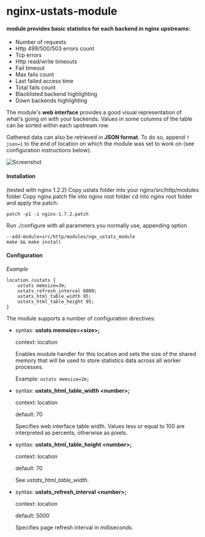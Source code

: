 nginx-ustats-module
============

#### module provides basic statistics for each backend in nginx upstreams:

* Number of requests
* Http 499/500/503 errors count
* Tcp errors
* Http read/write timeouts
* Fail timeout
* Max fails count
* Last failed access time
* Total fails count
* Blacklisted backend highlighting
* Down backends highlighting

The module's **web interface** provides a good visual representation of what's going on with your backends. Values in some columns of the table can be sorted within each upstream row.

Gathered data can also be retrieved in **JSON format**. To do so, append `?json=1` to the end of location on which the module was set to work on (see configuration instructions below).

![Screenshot](https://cloud.githubusercontent.com/assets/3759759/19833620/29290e0e-9e51-11e6-8400-7c26c1543237.png)


#### Installation

(tested with nginx 1.2.2)
Copy ustats folder into your nginx/src/http/modules folder
Copy nginx.patch file into nginx root folder
cd into nginx root folder and apply the patch:

    patch -p1 -i nginx-1.7.2.patch
    
Run ./configure with all parameters you normally use, appending option
    
    --add-module=src/http/modules/ngx_ustats_module
    make && make install


#### Configuration

*Example*

    location /ustats {
        ustats memsize=3m;
        ustats_refresh_interval 6000;
        ustats_html_table_width 95;
        ustats_html_table_height 95;
    }

The module supports a number of configuration directives:

* syntax: **ustats memsize=\<size\>;**

  context: location

  Enables module handler for this location and sets the size of the shared memory that will be used to store statistics data across all worker processes.

  Example: `ustats memsize=2m;`


* syntax: **ustats_html_table_width \<number\>;**
  
  context: location

  default: 70

  Specifies web interface table width. Values less or equal to 100 are interpreted as percents, otherwise as pixels.


* syntax: **ustats_html_table_height \<number\>;**

  context: location

  default: 70

  See _ustats_html_table_width_.


* syntax: **ustats_refresh_interval \<number\>;**

  context: location

  default: 5000

  Specifies page refresh interval in milliseconds.
